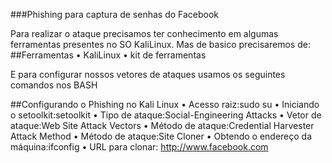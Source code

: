 ###Phishing para captura de senhas do Facebook

Para realizar o ataque precisamos ter conhecimento em algumas ferramentas presentes no SO KaliLinux. Mas de basico precisaremos de:
##Ferramentas
•	KaliLinux
•	kit de ferramentas

E para configurar nossos vetores de ataques usamos os seguintes comandos nos BASH

##Configurando o Phishing no Kali Linux
•	Acesso raiz:sudo su
•	Iniciando o setoolkit:setoolkit
•	Tipo de ataque:Social-Engineering Attacks
•	Vetor de ataque:Web Site Attack Vectors
•	Método de ataque:Credential Harvester Attack Method 
•	Método de ataque:Site Cloner
•	Obtendo o endereço da máquina:ifconfig
•	URL para clonar: http://www.facebook.com
